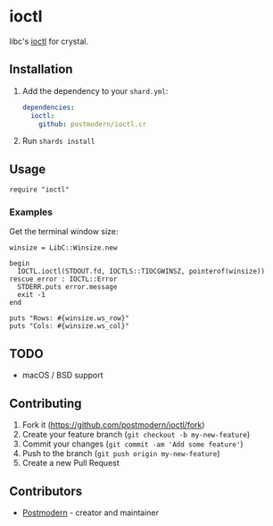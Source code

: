 # ioctl

libc's [ioctl] for crystal.

## Installation

1. Add the dependency to your `shard.yml`:

   ```yaml
   dependencies:
     ioctl:
       github: postmodern/ioctl.cr
   ```

2. Run `shards install`

## Usage

```crystal
require "ioctl"
```

### Examples

Get the terminal window size:

```crystal
winsize = LibC::Winsize.new

begin
  IOCTL.ioctl(STDOUT.fd, IOCTLS::TIOCGWINSZ, pointerof(winsize))
rescue error : IOCTL::Error
  STDERR.puts error.message
  exit -1
end

puts "Rows: #{winsize.ws_row}"
puts "Cols: #{winsize.ws_col}"
```

## TODO

* macOS / BSD support

## Contributing

1. Fork it (<https://github.com/postmodern/ioctl/fork>)
2. Create your feature branch (`git checkout -b my-new-feature`)
3. Commit your changes (`git commit -am 'Add some feature'`)
4. Push to the branch (`git push origin my-new-feature`)
5. Create a new Pull Request

## Contributors

- [Postmodern](https://github.com/postmodern) - creator and maintainer

[ioctl]: https://www.unix.com/man-page/v7/2/ioctl/
